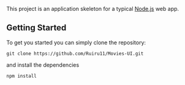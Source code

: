This project is an application skeleton for a typical [Node.js](https://nodejs.org/) web app.

## Getting Started

To get you started you can simply clone the repository:

```
git clone https://github.com/Ruiru11/Movies-UI.git
```

and install the dependencies

```
npm install
```

